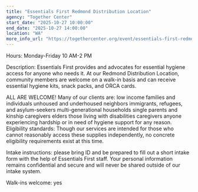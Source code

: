 ```yaml
---
title: "Essentials First Redmond Distribution Location"
agency: "Together Center"
start_date: "2025-10-27 10:00:00"
end_date: "2025-10-27 14:00:00"
location: "WA"
more_info_url: "https://togethercenter.org/event/essentials-first-redmond-distribution-location/2025-10-27/"
---
```

Hours: Monday-Friday 10 AM-2 PM

Description: Essentials First provides and advocates for essential hygiene access for anyone who needs it. At our Redmond Distribution Location, community members are welcome on a walk-in basis and can receive essential hygiene kits, snack packs, and ORCA cards.

ALL ARE WELCOME! Many of our clients are: low income families and individuals
 unhoused and underhoused neighbors
 immigrants, refugees, and asylum-seekers
 multi-generational households
 single parents and kinship caregivers
 elders
 those living with disabilities
 caregivers
 anyone experiencing hardship or in need of hygiene support for any reason.
Eligibility standards: Though our services are intended for those who cannot reasonably access these supplies independently, no concrete eligibility requirements exist at this time.

Intake instructions: please bring ID and be prepared to fill out a short intake form with the help of Essentials First staff. Your personal information remains confidential and secure and will never be shared outside of our intake system.

Walk-ins welcome: yes
